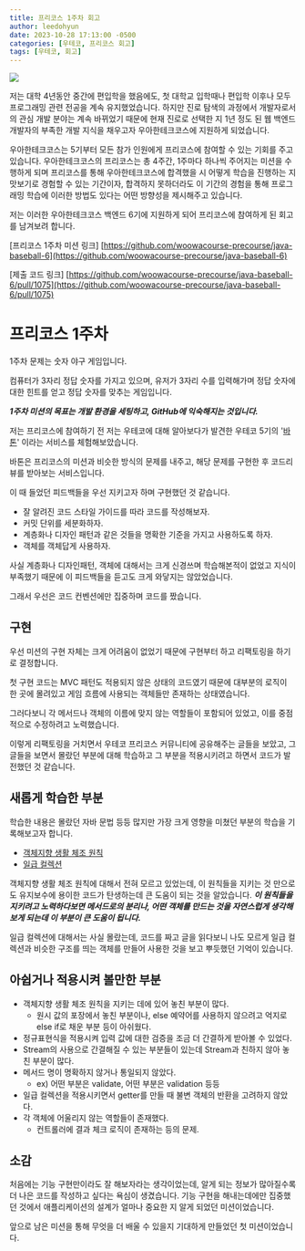 ```yaml
---
title: 프리코스 1주차 회고
author: leedohyun
date: 2023-10-28 17:13:00 -0500
categories: [우테코, 프리코스 회고]
tags: [우테코, 회고]
---
```


![](https://blog.kakaocdn.net/dn/bCuuvn/btrQIR64z1H/xYbfSBzuvhOZUHo0fg7X20/img.png)


저는 대학 4년동안 중간에 편입학을 했음에도, 첫 대학교 입학때나 편입학 이후나 모두 프로그래밍 관련 전공을 계속 유지했었습니다. 하지만 진로 탐색의 과정에서 개발자로서의 관심 개발 분야는 계속 바뀌었기 때문에 현재 진로로 선택한 지 1년 정도 된 웹 백엔드 개발자의 부족한 개발 지식을 채우고자 우아한테크코스에 지원하게 되었습니다.

우아한테크코스는 5기부터 모든 참가 인원에게 프리코스에 참여할 수 있는 기회를 주고 있습니다. 우아한테크코스의 프리코스는 총 4주간, 1주마다 하나씩 주어지는 미션을 수행하게 되며 프리코스를 통해 우아한테크코스에 합격했을 시 어떻게 학습을 진행하는 지 맛보기로 경험할 수 있는 기간이자, 합격하지 못하더라도 이 기간의 경험을 통해 프로그래밍 학습에 이러한 방법도 있다는 어떤 방향성을 제시해주고 있습니다.

저는 이러한 우아한테크코스 백엔드 6기에 지원하게 되어 프리코스에 참여하게 된 회고를 남겨보려 합니다.

[프리코스 1주차 미션 링크]
[https://github.com/woowacourse-precourse/java-baseball-6](https://github.com/woowacourse-precourse/java-baseball-6)

[제출 코드 링크]
[https://github.com/woowacourse-precourse/java-baseball-6/pull/1075](https://github.com/woowacourse-precourse/java-baseball-6/pull/1075)

# 프리코스 1주차

1주차 문제는 숫자 야구 게임입니다.

컴퓨터가 3자리 정답 숫자를 가지고 있으며, 유저가 3자리 수를 입력해가며 정답 숫자에 대한 힌트를 얻고 정답 숫자를 맞추는 게임입니다.

***1주차 미션의 목표는 개발 환경을 세팅하고, GitHub에 익숙해지는 것입니다.***

저는 프리코스에 참여하기 전 저는 우테코에 대해 알아보다가 발견한 우테코 5기의 '[바톤](https://baton-review.com/)' 이라는 서비스를 체험해보았습니다. 

바톤은 프리코스의 미션과 비슷한 방식의 문제를 내주고, 해당 문제를 구현한 후 코드리뷰를 받아보는 서비스입니다.

이 때 들었던 피드백들을 우선 지키고자 하며 구현했던 것 같습니다.

- 잘 알려진 코드 스타일 가이드를 따라 코드를 작성해보자.
- 커밋 단위를 세분화하자.
- 계층화나 디자인 패턴과 같은 것들을 명확한 기준을 가지고 사용하도록 하자.
- 객체를 객체답게 사용하자.

사실 계층화나 디자인패턴, 객체에 대해서는 크게 신경쓰며 학습해본적이 없었고 지식이 부족했기 때문에 이 피드백들을 듣고도 크게 와닿지는 않았었습니다.

그래서 우선은 코드 컨벤션에만 집중하며 코드를 짰습니다.

## 구현

우선 미션의 구현 자체는 크게 어려움이 없었기 때문에 구현부터 하고 리팩토링을 하기로 결정합니다.

첫 구현 코드는 MVC 패턴도 적용되지 않은 상태의 코드였기 때문에 대부분의 로직이 한 곳에 몰려있고 게임 흐름에 사용되는 객체들만 존재하는 상태였습니다.

그러다보니 각 메서드나 객체의 이름에 맞지 않는 역할들이 포함되어 있었고, 이를 중점적으로 수정하려고 노력했습니다. 

이렇게 리팩토링을 거치면서 우테코 프리코스 커뮤니티에 공유해주는 글들을 보았고, 그 글들을 보면서 몰랐던 부분에 대해 학습하고 그 부분을 적용시키려고 하면서 코드가 발전했던 것 같습니다. 

## 새롭게 학습한 부분

학습한 내용은 몰랐던 자바 문법 등등 많지만 가장 크게 영향을 미쳤던 부분의 학습을 기록해보고자 합니다.

- [객체지향 생활 체조 원칙](https://ldhapple.github.io/posts/%EA%B0%9D%EC%B2%B4%EC%A7%80%ED%96%A5-%EC%83%9D%ED%99%9C%EC%B2%B4%EC%A1%B0-%EC%9B%90%EC%B9%99/)
- [일급 컬렉션](https://ldhapple.github.io/posts/%EC%9D%BC%EA%B8%89-%EC%BB%AC%EB%A0%89%EC%85%98/)

객체지향 생활 체조 원칙에 대해서 전혀 모르고 있었는데, 이 원칙들을 지키는 것 만으로도 유지보수에 용이한 코드가 탄생하는데 큰 도움이 되는 것을 알았습니다. ***이 원칙들을 지키려고 노력하다보면 메서드로의 분리나, 어떤 객체를 만드는 것을 자연스럽게 생각해보게 되는데 이 부분이 큰 도움이 됩니다.***

일급 컬렉션에 대해서는 사실 몰랐는데, 코드를 짜고 글을 읽다보니 나도 모르게 일급 컬렉션과 비슷한 구조를 띄는 객체를 만들어 사용한 것을 보고 뿌듯했던 기억이 있습니다.

## 아쉽거나 적용시켜 볼만한 부분

- 객체지향 생활 체조 원칙을 지키는 데에 있어 놓친 부분이 많다.
	- 원시 값의 포장에서 놓친 부분이나, else 예약어를 사용하지 않으려고 억지로 else if로 채운 부분 등이 아쉬웠다.
-  정규표현식을 적용시켜 입력 값에 대한 검증을 조금 더 간결하게 받아볼 수 있었다.
- Stream의 사용으로 간결해질 수 있는 부분들이 있는데 Stream과 친하지 않아 놓친 부분이 많다.
- 메서드 명이 명확하지 않거나 통일되지 않았다.
	- ex) 어떤 부분은 validate, 어떤 부분은 validation 등등
- 일급 컬렉션을 적용시키면서 getter를 만들 때 불변 객체의 반환을 고려하지 않았다.
- 각 객체에 어울리지 않는 역할들이 존재했다.
	- 컨트롤러에 결과 체크 로직이 존재하는 등의 문제.

## 소감

처음에는 기능 구현만이라도 잘 해보자라는 생각이었는데, 알게 되는 정보가 많아질수록 더 나은 코드를 작성하고 싶다는 욕심이 생겼습니다. 기능 구현을 해내는데에만 집중했던 것에서 애플리케이션의 설계가 얼마나 중요한 지 알게 되었던 미션이었습니다.

앞으로 남은 미션을 통해 무엇을 더 배울 수 있을지 기대하게 만들었던 첫 미션이었습니다.